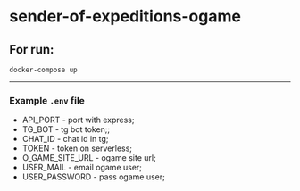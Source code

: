 # sender-of-expeditions-ogame

## For run:

`docker-compose up`

---

### Example `.env` file

- API_PORT - port with express;
- TG_BOT - tg bot token;;
- CHAT_ID - chat id in tg;
- TOKEN - token on serverless;
- O_GAME_SITE_URL - ogame site url;
- USER_MAIL - email ogame user;
- USER_PASSWORD - pass ogame user;
